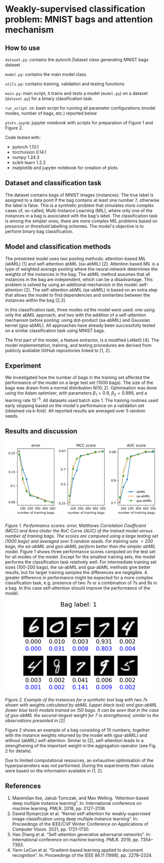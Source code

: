 # Weakly-supervised classification problem: MNIST bags and attention mechanism

## How to use
`dataset.py`: contains the pytorch Dataset class generating MNIST bags dataset 

`model.py`: contains the main model class

`utils.py`: contains training, validation and testing functions

`main.py`: main script, it trains and tests a model (`model.py`) on a dataset (`dataset.py`) for a binary classification task.

`run_script.sh`: bash script for running all parameter configurations (model modes, number of bags, etc.) reported below

`plots.ipynb`: jupyter notebook with scripts for preparation of Figure 1 and Figure 2.

Code tested with:
* pytorch 1.13.1
* torchvision 0.14.1
* numpy 1.24.3
* scikit-learn 1.2.2
* matplotlib and jupyter notebook for creation of plots

## Dataset and classification task
The dataset contains bags of MNIST images (instances). The true label is assigned to a data point if the bag contains at least one number 7, otherwise the label is false. This is a synthetic problem that simulates more complex cases of, so-called, Multi-Instance Learning (MIL), where only one of the instances in a bag is associated with the bag's label. The classification task is among the simpler ones, there are more complex MIL problems based on _presence_ or _threshold_ labelling schemes. The model's objective is to perform binary bag classification.

## Model and classification methods

The presented model uses two pooling methods: attention-based MIL (abMIL) [1] and self-attention abMIL (sa-abMIL) [2].
Attention based MIL is a type of weighted average pooling where the neural network determines the weights of the instances in the bag. The abMIL method assumes that all instances in the bag are independent, which can be a disadvantage. This problem is solved by using an additional mechanism in the model: self-attention [2]. The self-attention abMIL (sa-abMIL) is based on an extra step that allows the model to find dependencies and similarities between the instances within the bag [2,3].

In this classification task, three modes od the model were used: one using only the abMIL approach, and two with the addition of a self-attention mechanism before pooling: using dot-product (sa-abMIL) and Gaussian kernel (gsa-abMIL). All approaches have already been successfully tested on a similar classification task using MNIST bags.

The first part of the model, a feature extractor, is a modified LeNet5 [4]. The model implementation, training, and testing procedures are derived from publicly available GitHub repositories linked to [1, 2]. 

## Experiment
We investigated how the number of bags in the training set affected the performance of the model on a large test set (1000 bags). The size of the bags was drawn from a normal distribution $N(10,2)$. 
Optimisation was done using the Adam optimiser, with parameters $\beta_1=0.9$, $\beta_2=0.999$, and a learning rate $10^{-5}$. All datasets used batch size 1. 
The training routines used early stopping based on the model's performance on a validation set (obtained via k-fold). All reported results are averaged over 5 random seeds. 

## Results and discussion

[<img src="./plots/model_scores_vs_bags.png" width="720"/>](./plots/model_scores_vs_bags.png)

*Figure 1. Performance scores: error, Matthews Correlation Coefficient (MCC) and Area Under the RoC Curve (AUC) of the trained model versus number of training bags. The scores are computed using a large testing set (1000 bags) and averaged over 5 random seeds. For training sets $<200$ bags, the sa-abMIL  and gsa-abMIL perform better than the simpler abMIL model.*
Figure 1 shows three performance scores computed on the test set for all modes of the model. Except for the smallest training sets, the model performs the classification task relatively well. For intermediate training set sizes (100-200 bags), the sa-abMIL and gsa-abMIL methods give better results, but for larger training samples the differences are negligible. A greater difference in performance might be expected for a more complex classification task, e.g. presence of two 7s  or a combination of 7s and 9s in a bag. In this case self-attention should improve the performance of the model.


[<img src="./plots/ab_and_sa_weights.png" width="480"/>](./plots/ab_and_sa_weights.png)

*Figure 2. Example of the instances for a synthetic test bag with two 7s shown with weights calculated by abMIL (upper black text) and gsa-abMIL (lower blue text) models trained on 150 bags. It can be seen that in the case of gsa-abMIL the second-largest weight for 7 is _strengthened_, similar to the observations presented in [2].*

Figure 2 shows an example of a bag consisting of 10 numbers, together with the instance weights returned by the model with (gsa-abMIL) and without (abMIL) self-attention. Similar to [2], self-attention leads to a strengthening of the important weight in the aggregation operator (see Fig. 2 for details).

Due to limited computational resources, an exhaustive optimisation of the hyperparameters was not performed. During the experiments their values were based on the information  available in [1, 2].


## References 
1. Maximilian Ilse, Jakub Tomczak, and Max Welling. “Attention-based deep multiple instance learning”. In: International conference on machine learning. PMLR. 2018, pp. 2127–2136.
2. Dawid Rymarczyk et al. “Kernel self-attention for weakly-supervised image classification using deep multiple instance learning”. In: Proceedings of the IEEE/CVF Winter Conference on Applications of Computer Vision. 2021, pp. 1721–1730.
3. Han Zhang et al. “Self-attention generative adversarial networks”. In: International conference on machine learning. PMLR. 2019, pp. 7354–7363.
4. Yann LeCun et al. “Gradient-based learning applied to document recognition”. In: Proceedings of the IEEE 86.11 (1998), pp. 2278–2324.
